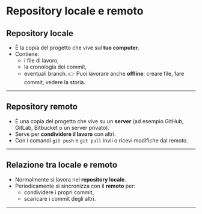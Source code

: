 # Repository locale e remoto

## Repository locale
- È la copia del progetto che vive sul **tuo computer**.
- Contiene:
  - i file di lavoro,
  - la cronologia dei commit,
  - eventuali branch.
👉 Puoi lavorare anche **offline**: creare file, fare commit, vedere la storia.

---

## Repository remoto
- È una copia del progetto che vive su un **server** (ad esempio GitHub, GitLab, Bitbucket o un server privato).
- Serve per **condividere il lavoro** con altri.
- Con i comandi `git push` e `git pull` invii o ricevi modifiche dal remoto.

---

## Relazione tra locale e remoto
- Normalmente si lavora nel **repository locale**.
- Periodicamente si sincronizza con il **remoto** per:
  - condividere i propri commit,
  - scaricare i commit degli altri.

---
